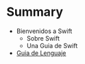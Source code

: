 # Summary

* Bienvenidos a Swift
   * Sobre Swift
   * Una Guia de Swift
* [Guia de Lenguaje](1.1-Sobre-Swift)

